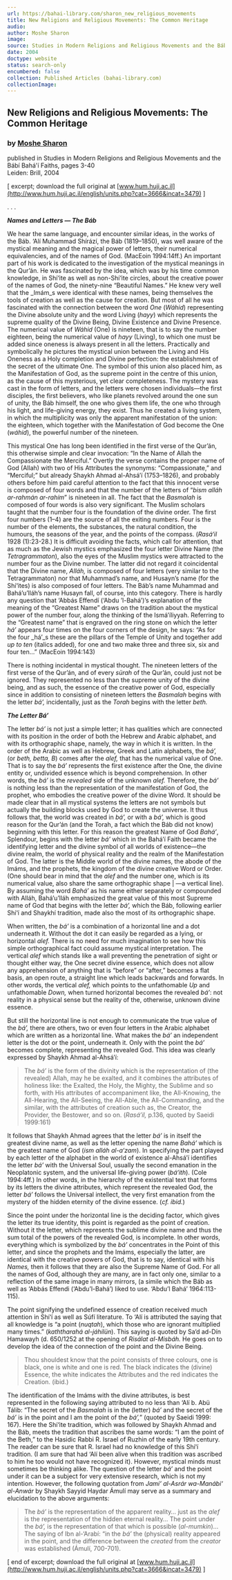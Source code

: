```yaml
---
url: https://bahai-library.com/sharon_new_religious_movements
title: New Religions and Religious Movements: The Common Heritage
audio: 
author: Moshe Sharon
image: 
source: Studies in Modern Religions and Religious Movements and the Bábí Bahá'í Faiths, pages 3-40
date: 2004
doctype: website
status: search-only
encumbered: false
collection: Published Articles (bahai-library.com)
collectionImage: 
---
```



## New Religions and Religious Movements: The Common Heritage

### by [Moshe Sharon](https://bahai-library.com/author/Moshe+Sharon)

published in Studies in Modern Religions and Religious Movements and the Bábí Bahá'í Faiths, pages 3-40  
Leiden: Brill, 2004


\[ excerpt; download the full original at [www.hum.huji.ac.il](http://www.hum.huji.ac.il/english/units.php?cat=3666&incat=3479) \]  
  
. . .  
  
**_Names and Letters — The Báb_**  
  
We hear the same language, and encounter similar ideas, in the works of the Báb. ‘Alí Muhammad Shírází, the Báb (1819–1850), was well aware of the mystical meaning and the magical power of letters, their numerical equivalencies, and of the names of God. (MacEoin 1994:14ff.) An important part of his work is dedicated to the investigation of the mystical meanings in the Qur’án. He was fascinated by the idea, which was by his time common knowledge, in Shí‘ite as well as non-Shí‘ite circles, about the creative power of the names of God, the ninety-nine “Beautiful Names.” He knew very well that the _Imám_s were identical with these names, being themselves the tools of creation as well as the cause for creation. But most of all he was fascinated with the connection between the word _One_ (_Wáhid_) representing the Divine absolute unity and the word Living (_hayy_) which represents the supreme quality of the Divine Being, Divine Existence and Divine Presence. The numerical value of _Wáhid_ (One) is nineteen, that is to say the number eighteen, being the numerical value of _hayy_ (Living), to which one must be added since oneness is always present in all the letters. Practically and symbolically he pictures the mystical union between the Living and His Oneness as a Holy completion and Divine perfection: the establishment of the secret of the ultimate One. The symbol of this union also placed him, as the Manifestation of God, as the supreme point in the centre of this union, as the cause of this mysterious, yet clear completeness. The mystery was cast in the form of letters, and the letters were chosen individuals—the first disciples, the first believers, who like planets revolved around the one sun of unity, the Báb himself, the one who gives them life, the one who through his light, and life-giving energy, they exist. Thus he created a living system, in which the multiplicity was only the apparent manifestation of the union: the eighteen, which together with the Manifestation of God become the One (_wáhid_), the powerful number of the nineteen.  
  
This mystical One has long been identified in the first verse of the Qur’án, this otherwise simple and clear invocation: “In the Name of Allah the Compassionate the Merciful.” Overtly the verse contains the proper name of God (Allah) with two of His Attributes the synonyms: “Compassionate,” and “Merciful;” but already Shaykh Ahmad al-Ahsá’í (1753–1826), and probably others before him paid careful attention to the fact that this innocent verse is composed of four words and that the number of the letters of “_bism alláh ar-rahmán ar-rahím_” is nineteen in all. The fact that the _Basmalah_ is composed of four words is also very significant. The Muslim scholars taught that the number four is the foundation of the divine order. The first four numbers (1–4) are the source of all the exiting numbers. Four is the number of the elements, the substances, the natural condition, the humours, the seasons of the year, and the points of the compass. (_Rasá‘il_ 1928 (1):23-28.) It is difficult avoiding the facts, which call for attention, that as much as the Jewish mystics emphasized the four letter Divine Name (the _Tetragrammaton_), also the eyes of the Muslim mystics were attracted to the number four as the Divine number. The latter did not regard it coincidental that the Divine name, _Alláh,_ is composed of four letters (very similar to the Tetragrammaton) nor that Muhammad’s name, and Husayn’s name (for the Shí‘ites) is also composed of four letters. The Báb’s name Muhammad and Bahá’u’lláh’s name Husayn fall, of course, into this category. There is hardly any question that ‘Abbás Effendí (‘Abdu ’l-Bahá’)’s explanation of the meaning of the “Greatest Name” draws on the tradition about the mystical power of the number four, along the thinking of the Ismá’íliyyah. Referring to the “Greatest name” that is engraved on the ring stone on which the letter _há’_ appears four times on the four corners of the design, he says: “As for the four _há’_s these are the pillars of the Temple of Unity and together add _up to ten_ (italics added), for one and two make three and three six, six and four ten…” (MacEoin 1994:143)  
  
There is nothing incidental in mystical thought. The nineteen letters of the first verse of the Qur’án, and of every _sürah_ of the Qur’án, could just not be ignored. They represented no less than the supreme unity of the divine being, and as such, the essence of the creative power of God, especially since in addition to consisting of nineteen letters the _Basmalah_ begins with the letter _bá’,_ incidentally, just as the _Torah_ begins with the letter _beth._  
  
**_The Letter Bá’_**  
  
The letter _bá’_ is not just a simple letter; it has qualities which are connected with its position in the order of both the Hebrew and Arabic alphabet, and with its orthographic shape, namely, the way in which it is written. In the order of the Arabic as well as Hebrew, Greek and Latin alphabets, the _bá’,_ (or _beth, betta, B_) comes after the _alef,_ that has the numerical value of One. That is to say the _bá’_ represents the first existence after the One, the divine entity or, undivided essence which is beyond comprehension. In other words, the _bá’_ is the _revealed_ side of the unknown _alef._ Therefore, the _bá’_ is nothing less than the representation of the manifestation of God, the prophet, who embodies the creative power of the divine Word. It should be made clear that in all mystical systems the letters are not symbols but actually the building blocks used by God to create the universe. It thus follows that, the world was created in _bá’,_ or with a _bá’,_ which is good reason for the Qur’án (and the Torah, a fact which the Báb did not know) beginning with this letter. For this reason the greatest Name of God _Bahá’_, Splendour, begins with the letter _bá’_ which in the Bahá’í Faith became the identifying letter and the divine symbol of all worlds of existence—the divine realm, the world of physical reality and the realm of the Manifestation of God. The latter is the Middle world of the divine names, the abode of the Imáms, and the prophets, the kingdom of the divine creative Word or Order. (One should bear in mind that the _alef_ and the number one, which is its numerical value, also share the same orthographic shape | —a vertical line). By assuming the word _Bahá’_ as his name either separately or compounded with Alláh, Bahá’u’lláh emphasized the great value of this most Supreme name of God that begins with the letter _bá’,_ which the Báb, following earlier Shí‘í and Shaykhí tradition, made also the most of its orthographic shape.  
  
When written, the _bá’_ is a combination of a horizontal line and a dot underneath it. Without the dot it can easily be regarded as a lying, or horizontal _alef._ There is no need for much imagination to see how this simple orthographical fact could assume mystical interpretation. The vertical _alef_ which stands like a wall preventing the penetration of sight or thought either way, the One secret divine essence, which does not allow any apprehension of anything that is “before” or “after,” becomes a flat basis, an open route, a straight line which leads backwards and forwards. In other words, the vertical _alef,_ which points to the unfathomable _Up_ and unfathomable _Down,_ when turned horizontal becomes the revealed _bá’_: not reality in a physical sense but the reality of the, otherwise, unknown divine essence.  
  
But still the horizontal line is not enough to communicate the true value of the _bá’,_ there are others, two or even four letters in the Arabic alphabet which are written as a horizontal line. What makes the _bá’_ an independent letter is the dot or the point, underneath it. Only with the point the _bá’_ becomes complete, representing the revealed God. This idea was clearly expressed by Shaykh Ahmad al-Ahsá’í:

> The _bá’_ is the form of the divinity which is the representation of (the revealed) Allah, may he be exalted, and it combines the attributes of holiness like: the Exalted, the Holy, the Mighty, the Sublime and so forth, with His attributes of accompaniment like, the All-Knowing, the All-Hearing, the All-Seeing, the All-Able, the All-Commanding, and the similar, with the attributes of creation such as, the Creator, the Provider, the Bestower, and so on. (_Rasá’il,_ p.136, quoted by Saeidi 1999:161)

It follows that Shaykh Ahmad agrees that the letter _bá’_ is in itself the greatest divine name, as well as the letter opening the name _Bahá’_ which is the greatest name of God (_ism alláh al-a‘zam_). In specifying the part played by each letter of the alphabet in the world of existence al-Ahsá’í identifies the letter _bá’_ with the Universal Soul, usually the second emanation in the Neoplatonic system, and the universal life-giving power (_bá‘ith_). (Cole 1994:4ff.) In other words, in the hierarchy of the existential text that forms by its letters the divine attributes, which represent the revealed God, the letter _bá’_ follows the Universal intellect, the very first emanation from the mystery of the hidden eternity of the divine essence. (_cf. ibid._)  
  
Since the point under the horizontal line is the deciding factor, which gives the letter its true identity, this point is regarded as the point of creation. Without it the letter, which represents the sublime divine name and thus the sum total of the powers of the revealed God, is incomplete. In other words, everything which is symbolized by the _bá’_ concentrates in the Point of this letter, and since the prophets and the Imáms, especially the latter, are identical with the creative powers of God, that is to say, identical with his _Names,_ then it follows that they are also the Supreme Name of God. For all the names of God, although they are many, are in fact only one, similar to a reflection of the same image in many mirrors, (a simile which the Báb as well as ‘Abbás Effendi (‘Abdu’l-Bahá’) liked to use. ‘Abdu’l Bahá’ 1964:113-115).  
  
The point signifying the undefined essence of creation received much attention in Shí‘í as well as Súfí literature. To ‘Alí is attributed the saying that all knowledge is “a point (_nuqtah_), which those who are ignorant multiplied many times.” (_kaththarahá al-jáhilün_). This saying is quoted by Sa‘d ad-Dín Hamawayh (d. 650/1252 at the opening of _Risálat al-Misbáh._ He goes on to develop the idea of the connection of the point and the Divine Being.

> Thou shouldest know that the point consists of three colours, one is black, one is white and one is red. The black indicates the (divine) Essence, the white indicates the Attributes and the red indicates the Creation. (ibid.)

The identification of the Imáms with the divine attributes, is best represented in the following saying attributed to no less than ‘Alí b. Abü Tálib: “The secret of the _Basmalah_ is in the (letter) _bá’_ and the secret of the _bá’_ is in the point and I am the point of the _bá’,_” (quoted by Saeidi 1999: 167). Here the Shí‘ite tradition, which was followed by Shaykh Ahmad and the Báb, meets the tradition that ascribes the same words: “I am the point of the Beth,” to the Hasidic Rabbi R. Israel of Ruzhin of the early 19th century. The reader can be sure that R. Israel had no knowledge of this Shí‘í tradition. (I am sure that had ‘Alí been alive when this tradition was ascribed to him he too would not have recognized it). However, mystical minds must sometimes be thinking alike. The question of the letter _bá’_ and the point under it can be a subject for very extensive research, which is not my intention. However, the following quotation from _Jamí‘ al-Asrár wa-Manábi‘ al-Anwár_ by Shaykh Sayyid Haydar Ámulí may serve as a summary and elucidation to the above arguments:

> The _bá’_ is the representation of the apparent reality… just as the _alef_ is the representation of the hidden eternal reality… The point under the _bá’,_ is the representation of that which is possible (_al-mumkin_)… The saying of Ibn al-‘Arabí: “in the _bá’_ the (physical) reality appeared in the point, and the difference between the _created_ from the _creator_ was established (Ámulí, 700-701).

  
\[ end of excerpt; download the full original at [www.hum.huji.ac.il](http://www.hum.huji.ac.il/english/units.php?cat=3666&incat=3479) \]